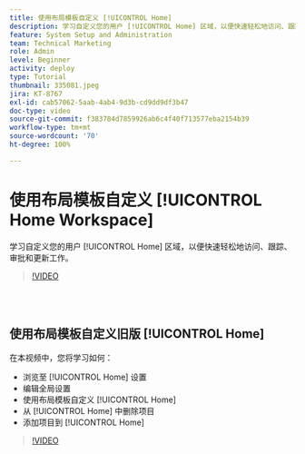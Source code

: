 ```yaml
---
title: 使用布局模板自定义 [!UICONTROL Home]
description: 学习自定义您的用户 [!UICONTROL Home] 区域，以便快速轻松地访问、跟踪、审批和更新工作。
feature: System Setup and Administration
team: Technical Marketing
role: Admin
level: Beginner
activity: deploy
type: Tutorial
thumbnail: 335081.jpeg
jira: KT-8767
exl-id: cab57062-5aab-4ab4-9d3b-cd9dd9df3b47
doc-type: video
source-git-commit: f383784d7859926ab6c4f40f713577eba2154b39
workflow-type: tm+mt
source-wordcount: '70'
ht-degree: 100%

---
```


# 使用布局模板自定义 [!UICONTROL Home Workspace]

学习自定义您的用户 [!UICONTROL Home] 区域，以便快速轻松地访问、跟踪、审批和更新工作。

>[!VIDEO](https://video.tv.adobe.com/v/3428091/?quality=12&learn=on)

<br>
</br>

## 使用布局模板自定义旧版 [!UICONTROL Home]

在本视频中，您将学习如何：

* 浏览至 [!UICONTROL Home] 设置
* 编辑全局设置
* 使用布局模板自定义 [!UICONTROL Home]
* 从 [!UICONTROL Home] 中删除项目 
* 添加项目到 [!UICONTROL Home]

>[!VIDEO](https://video.tv.adobe.com/v/335081/?quality=12&learn=on)
